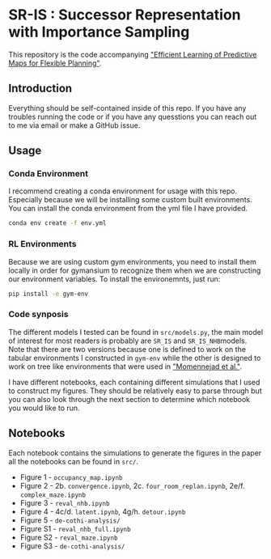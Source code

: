 # SR-IS : Successor Representation with Importance Sampling
This repository is the code accompanying ["Efficient Learning of Predictive Maps for Flexible Planning"](https://osf.io/preprints/psyarxiv/ak57f).

## Introduction
Everything should be self-contained inside of this repo. If you have any troubles running the code or if you have any quesstions you can reach out to me via email or make a GitHub issue.

## Usage
### Conda Environment
I recommend creating a conda environment for usage with this repo. Especially because we will be installing some custom built environments. You can install the conda environment from the yml file I have provided.
```bash
conda env create -f env.yml
```

### RL Environments
Because we are using custom gym environments, you need to install them locally in order for gymansium to recognize them when we are constructing our environment variables. To install the environemnts, just run:
```bash
pip install -e gym-env
```

### Code synposis
The different models I tested can be found in `src/models.py`, the main model of interest for most readers is probably are `SR_IS` and `SR_IS_NHB`models. Note that there are two versions because one is defined to work on the tabular environments I constructed in `gym-env` while the other is designed to work on tree like environments that were used in ["Momennejad et al."](https://scholar.google.com/citations?view_op=view_citation&hl=en&user=OFdUAJwAAAAJ&citation_for_view=OFdUAJwAAAAJ:Tyk-4Ss8FVUC).

I have different notebooks, each containing different simulations that I used to construct my figures. They should be relatively easy to parse through but you can also look through the next section to determine which notebook you would like to run.

## Notebooks
Each notebook contains the simulations to generate the figures in the paper all the notebooks can be found in `src/`.
* Figure 1 - `occupancy_map.ipynb`
* Figure 2 - 2b. `convergence.ipynb`, 2c. `four_room_replan.ipynb`, 2e/f. `complex_maze.ipynb`
* Figure 3 - `reval_nhb.ipynb`
* Figure 4 - 4c/d. `latent.ipynb`, 4g/h. `detour.ipynb`
* Figure 5 - `de-cothi-analysis/`
* Figure S1 - `reval_nhb_full.ipynb`
* Figure S2 - `reval_maze.ipynb`
* Figure S3 - `de-cothi-analysis/`